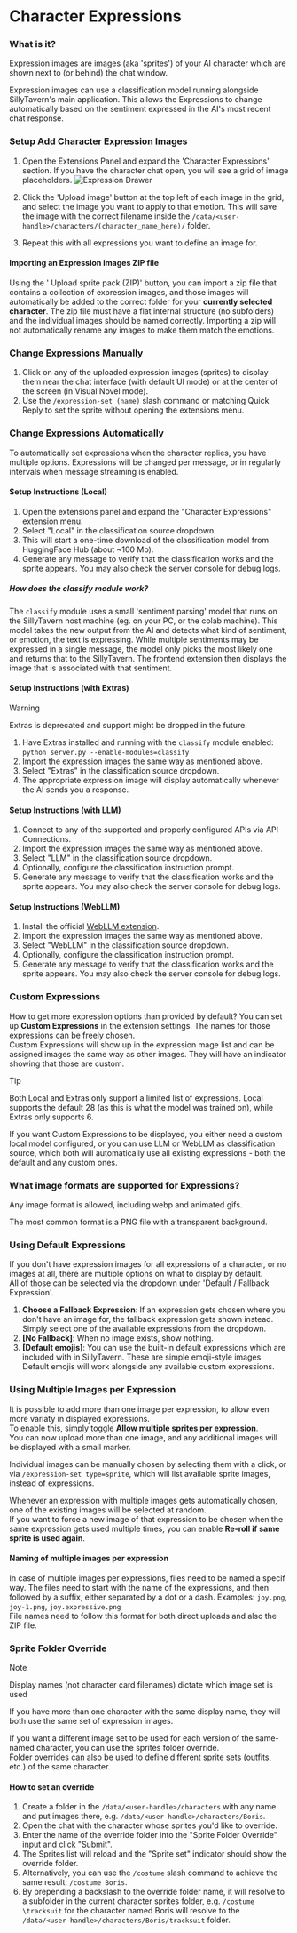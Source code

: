 # Character Expressions

### What is it?

Expression images are images (aka 'sprites') of your AI character which are shown next to (or behind) the chat window.

Expression images can use a classification model running alongside SillyTavern's main application. This allows the Expressions to change automatically based on the sentiment expressed in the AI's most recent chat response.

### Setup Add Character Expression Images

1. Open the Extensions Panel and expand the 'Character Expressions' section. If you have the character chat open, you will see a grid of image placeholders.
![Expression Drawer](/static/extensions/expression-drawer.png)

2. Click the 'Upload image' button at the top left of each image in the grid, and select the image you want to apply to that emotion. This will save the image with the correct filename inside the `/data/<user-handle>/characters/(character_name_here)/` folder.

3. Repeat this with all expressions you want to define an image for.

#### Importing an Expression images ZIP file

Using the '<i class="fa-solid fa-file-zipper"></i> Upload sprite pack (ZIP)' button, you can import a zip file that contains a collection of expression images, and those images will automatically be added to the correct folder for your **currently selected character**. The zip file must have a flat internal structure (no subfolders) and the individual images should be named correctly. Importing a zip will not automatically rename any images to make them match the emotions.

### Change Expressions Manually

1. Click on any of the uploaded expression images (sprites) to display them near the chat interface (with default UI mode) or at the center of the screen (in Visual Novel mode).
2. Use the `/expression-set (name)` slash command or matching Quick Reply to set the sprite without opening the extensions menu.

### Change Expressions Automatically

To automatically set expressions when the character replies, you have multiple options.
Expressions will be changed per message, or in regularly intervals when message streaming is enabled.

#### Setup Instructions (Local)

1. Open the extensions panel and expand the "Character Expressions" extension menu.
2. Select "Local" in the classification source dropdown.
3. This will start a one-time download of the classification model from HuggingFace Hub (about ~100 Mb).
4. Generate any message to verify that the classification works and the sprite appears. You may also check the server console for debug logs.

##### How does the classify module work?

The `classify` module uses a small 'sentiment parsing' model that runs on the SillyTavern host machine (eg. on your PC, or the colab machine). This model takes the new output from the AI and detects what kind of sentiment, or emotion, the text is expressing. While multiple sentiments may be expressed in a single message, the model only picks the most likely one and returns that to the SillyTavern. The frontend extension then displays the image that is associated with that sentiment.

#### Setup Instructions (with Extras)

> [!WARNING]  
> Extras is deprecated and support might be dropped in the future.

1. Have Extras installed and running with the `classify` module enabled: `python server.py --enable-modules=classify`
2. Import the expression images the same way as mentioned above.
3. Select "Extras" in the classification source dropdown.
4. The appropriate expression image will display automatically whenever the AI sends you a response.

#### Setup Instructions (with LLM)

1. Connect to any of the supported and properly configured APIs via <i class="fa-solid fa-plug"></i> API Connections.
2. Import the expression images the same way as mentioned above.
3. Select "LLM" in the classification source dropdown.
4. Optionally, configure the classification instruction prompt.
5. Generate any message to verify that the classification works and the sprite appears. You may also check the server console for debug logs.

#### Setup Instructions (WebLLM)

1. Install the official [WebLLM extension](https://github.com/SillyTavern/Extension-WebLLM).
2. Import the expression images the same way as mentioned above.
3. Select "WebLLM" in the classification source dropdown.
4. Optionally, configure the classification instruction prompt.
5. Generate any message to verify that the classification works and the sprite appears. You may also check the server console for debug logs.

### Custom Expressions

How to get more expression options than provided by default? You can set up **Custom Expressions** in the extension settings. The names for those expressions can be freely chosen.  
Custom Expressions will show up in the expression mage list and can be assigned images the same way as other images. They will have an indicator showing that those are custom.

> [!TIP]
> Both Local and Extras only support a limited list of expressions. Local supports the default 28 (as this is what the model was trained on), while Extras only supports 6.
>
> If you want Custom Expressions to be displayed, you either need a custom local model configured, or you can use LLM or WebLLM as classification source, which both will automatically use all existing expressions - both the default and any custom ones.

### What image formats are supported for Expressions?

Any image format is allowed, including webp and animated gifs.

The most common format is a PNG file with a transparent background.

### Using Default Expressions

If you don't have expression images for all expressions of a character, or no images at all, there are multiple options on what to display by default.  
All of those can be selected via the dropdown under 'Default / Fallback Expression'.

1. **Choose a Fallback Expression**: If an expression gets chosen where you don't have an image for, the fallback expression gets shown instead. Simply select one of the available expressions from the dropdown.
2. **[No Fallback]**: When no image exists, show nothing.
3. **[Default emojis]**: You can use the built-in default expressions which are included with in SillyTavern. These are simple emoji-style images. Default emojis will work alongside any available custom expressions.

### Using Multiple Images per Expression

It is possible to add more than one image per expression, to allow even more variaty in displayed expressions.  
To enable this, simply toggle **Allow multiple sprites per expression**.  
You can now upload more than one image, and any additional images will be displayed with a small marker.

Individual images can be manually chosen by selecting them with a click, or via `/expression-set type=sprite`, which will list available sprite images, instead of expressions.

Whenever an expression with multiple images gets automatically chosen, one of the existing images will be selected at random.  
If you want to force a new image of that expression to be chosen when the same expression gets used multiple times, you can enable **Re-roll if same sprite is used again**.

#### Naming of multiple images per expression

In case of multiple images per expressions, files need to be named a specif way.
The files need to start with the name of the expressions, and then followed by a suffix, either separated by a dot or a dash. Examples: `joy.png`, `joy-1.png`, `joy.expressive.png`  
File names need to follow this format for both direct uploads and also the ZIP file.

### Sprite Folder Override

> [!NOTE]
> Display names (not character card filenames) dictate which image set is used

If you have more than one character with the same display name, they will both use the same set of expression images.

If you want a different image set to be used for each version of the same-named character, you can use the sprites folder override.  
Folder overrides can also be used to define different sprite sets (outfits, etc.) of the same character.

#### How to set an override

1. Create a folder in the `/data/<user-handle>/characters` with any name and put images there, e.g. `/data/<user-handle>/characters/Boris`.
2. Open the chat with the character whose sprites you'd like to override.
3. Enter the name of the override folder into the "Sprite Folder Override" input and click "Submit".
4. The Sprites list will reload and the "Sprite set" indicator should show the override folder.
5. Alternatively, you can use the `/costume` slash command to achieve the same result: `/costume Boris`.
6. By prepending a backslash to the override folder name, it will resolve to a subfolder in the current character sprites folder, e.g. `/costume \tracksuit` for the character named Boris will resolve to the `/data/<user-handle>/characters/Boris/tracksuit` folder.
